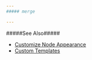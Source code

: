 ```yaml
---
##### merge

---
```

#####See Also#####
- [Customize Node Appearance](/Documentation/Guide/Widgets/TreeView/Customize_Node_Appearance/)
- [Custom Templates](/Documentation/Guide/Widgets/Common/Templates/#Custom_Templates)